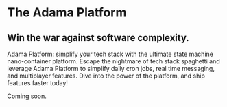 # The Adama Platform

## Win the war against software complexity.
Adama Platform: simplify your tech stack with the ultimate state machine nano-container platform.
Escape the nightmare of tech stack spaghetti and leverage Adama Platform to simplify daily cron jobs, real time messaging, and multiplayer features.
Dive into the power of the platform, and ship features faster today!

Coming soon.